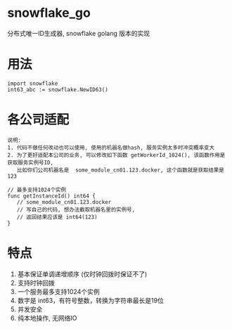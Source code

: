 # snowflake_go
分布式唯一ID生成器, snowflake golang 版本的实现

# 用法
```
import snowflake
int63_abc := snowflake.NewID63()
```

# 各公司适配
```
说明:
1. 代码不做任何改动也可以使用, 使用的机器名做hash, 服务实例太多时冲突概率变大
2. 为了更好适配本公司的业务, 可以修改如下函数 getWorkerId_1024(), 该函数作用是获取服务实例号ID, 
   比如你们公司机器名是  some_module_cn01.123.docker, 这个函数就是获取结果是123

// 最多支持1024个实例
func getInstanceId() int64 {
   // some_module_cn01.123.docker 
   // 写自己的代码, 想办法截取机器名里的实例号, 
   // 返回结果应该是 int64(123)
}
```

# 特点 
1. 基本保证单调递增顺序 (仅时钟回拨时保证不了)
2. 支持时钟回拨
3. 一个服务最多支持1024个实例
4. 数字是 int63，有符号整数，转换为字符串最长是19位
5. 并发安全
6. 纯本地操作, 无网络IO


